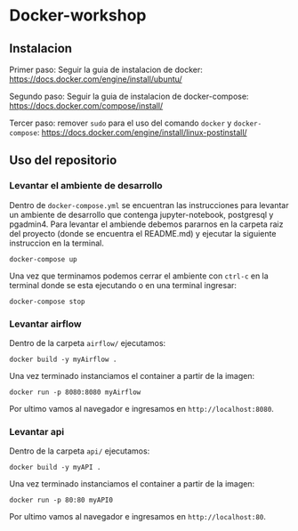 # Docker-workshop

## Instalacion

Primer paso: Seguir la guia de instalacion de docker: https://docs.docker.com/engine/install/ubuntu/

Segundo paso: Seguir la guia de instalacion de docker-compose: https://docs.docker.com/compose/install/

Tercer paso: remover `sudo` para el uso del comando `docker` y `docker-compose`: https://docs.docker.com/engine/install/linux-postinstall/

## Uso del repositorio

### Levantar el ambiente de desarrollo

Dentro de `docker-compose.yml` se encuentran las instrucciones para levantar un ambiente de desarrollo que contenga jupyter-notebook, postgresql y pgadmin4. Para levantar el ambiende debemos pararnos en la carpeta raiz del proyecto (donde se encuentra el README.md) y ejecutar la siguiente instruccion en la terminal.

```
docker-compose up
```

Una vez que terminamos podemos cerrar el ambiente con `ctrl-c` en la terminal donde se esta ejecutando o en una terminal ingresar:

```
docker-compose stop
```

### Levantar airflow

Dentro de la carpeta `airflow/` ejecutamos:

```
docker build -y myAirflow .
```

Una vez terminado instanciamos el container a partir de la imagen:

```
docker run -p 8080:8080 myAirflow
```

Por ultimo vamos al navegador e ingresamos en `http://localhost:8080`.

### Levantar api

Dentro de la carpeta `api/` ejecutamos:

```
docker build -y myAPI .
```

Una vez terminado instanciamos el container a partir de la imagen:

```
docker run -p 80:80 myAPI0
```

Por ultimo vamos al navegador e ingresamos en `http://localhost:80`.